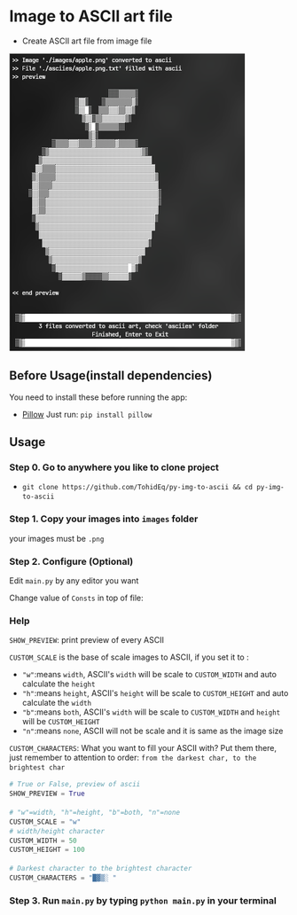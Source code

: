 # Image to ASCII art file

- Create ASCII art file from image file

![demo image](./assets/ss.png)

## Before Usage(install dependencies)

You need to install these before running the app:

- [Pillow](https://pillow.readthedocs.io/en/stable/)
  Just run:
  `pip install pillow`

## Usage

### Step 0. Go to anywhere you like to clone project

- `git clone https://github.com/TohidEq/py-img-to-ascii && cd py-img-to-ascii`

### Step 1. Copy your images into `images` folder

your images must be `.png`

### Step 2. Configure (Optional)

Edit `main.py` by any editor you want

Change value of `Consts` in top of file:

### Help

`SHOW_PREVIEW`: print preview of every ASCII

`CUSTOM_SCALE` is the base of scale images to ASCII, if you set it to :

- `"w"`:means `width`, ASCII's `width` will be scale to `CUSTOM_WIDTH` and auto calculate the `height`
- `"h"`:means `height`, ASCII's `height` will be scale to `CUSTOM_HEIGHT` and auto calculate the `width`
- `"b"`:means `both`, ASCII's `width` will be scale to `CUSTOM_WIDTH` and `height` will be `CUSTOM_HEIGHT`
- `"n"`:means `none`, ASCII will not be scale and it is same as the image size

`CUSTOM_CHARACTERS`: What you want to fill your ASCII with? Put them there, just remember to attention to order: `from the darkest char, to the brightest char`

```python
# True or False, preview of ascii
SHOW_PREVIEW = True

# "w"=width, "h"=height, "b"=both, "n"=none
CUSTOM_SCALE = "w"
# width/height character
CUSTOM_WIDTH = 50
CUSTOM_HEIGHT = 100

# Darkest character to the brightest character
CUSTOM_CHARACTERS = "█▓▒░ "

```

### Step 3. Run `main.py` by typing `python main.py` in your terminal
